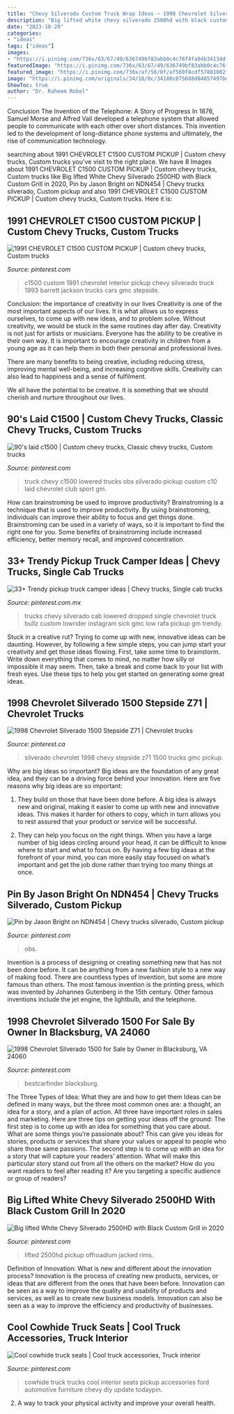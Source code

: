 ```yaml
---
title: "Chevy Silverado Custom Truck Wrap Ideas ~ 1998 Chevrolet Silverado 1500 For Sale By Owner In Blacksburg, Va 24060"
description: "Big lifted white chevy silverado 2500hd with black custom grill in 2020"
date: "2023-10-29"
categories:
- "ideas"
tags: ["ideas"]
images:
- "https://i.pinimg.com/736x/63/67/49/636749bf83abb0c4c76f4fa04b34134d.jpg"
featuredImage: "https://i.pinimg.com/736x/63/67/49/636749bf83abb0c4c76f4fa04b34134d.jpg"
featured_image: "https://i.pinimg.com/736x/af/56/0f/af560f8cdf57801002fff3141abb55e1.jpg"
image: "https://i.pinimg.com/originals/34/18/0c/34180c075688d84857497bd5f2048e3d.jpg"
ShowToc: true
author: "Dr. Raheem Robel"
---
```



Conclusion
The Invention of the Telephone: A Story of Progress
In 1876, Samuel Morse and Alfred Vail developed a telephone system that allowed people to communicate with each other over short distances. This invention led to the development of long-distance phone systems and ultimately, the rise of communication technology.

	

		
searching about 1991 CHEVROLET C1500 CUSTOM PICKUP | Custom chevy trucks, Custom trucks you've visit to the right place. We have 8 Images about 1991 CHEVROLET C1500 CUSTOM PICKUP | Custom chevy trucks, Custom trucks like Big lifted White Chevy Silverado 2500HD with Black Custom Grill in 2020, Pin by Jason Bright on NDN454 | Chevy trucks silverado, Custom pickup and also 1991 CHEVROLET C1500 CUSTOM PICKUP | Custom chevy trucks, Custom trucks. Here it is:
		
    
## 1991 CHEVROLET C1500 CUSTOM PICKUP | Custom Chevy Trucks, Custom Trucks

<img loading=lazy src="https://i.pinimg.com/736x/63/67/49/636749bf83abb0c4c76f4fa04b34134d.jpg" onerror="this.onerror=null;this.src='https://tse4.mm.bing.net/th?id=OIP.OK-vWXh37YWbPo1TtdnZrAHaE8&amp;pid=15.1';" alt="1991 CHEVROLET C1500 CUSTOM PICKUP | Custom chevy trucks, Custom trucks">

_Source: pinterest.com_

>c1500 custom 1991 chevrolet interior pickup chevy silverado truck 1993 barrett jackson trucks cars gmc stepside. 

	

Conclusion: the importance of creativity in our lives
Creativity is one of the most important aspects of our lives. It is what allows us to express ourselves, to come up with new ideas, and to problem solve. Without creativity, we would be stuck in the same routines day after day.
Creativity is not just for artists or musicians. Everyone has the ability to be creative in their own way. It is important to encourage creativity in children from a young age as it can help them in both their personal and professional lives.

There are many benefits to being creative, including reducing stress, improving mental well-being, and increasing cognitive skills. Creativity can also lead to happiness and a sense of fulfilment.

We all have the potential to be creative. It is something that we should cherish and nurture throughout our lives.

    
## 90&#039;s Laid C1500 | Custom Chevy Trucks, Classic Chevy Trucks, Custom Trucks

<img loading=lazy src="https://i.pinimg.com/originals/34/18/0c/34180c075688d84857497bd5f2048e3d.jpg" onerror="this.onerror=null;this.src='https://tse1.mm.bing.net/th?id=OIP.q-5TdBmGqMKT6nYjj7rvcgHaE8&amp;pid=15.1';" alt="90&#039;s laid c1500 | Custom chevy trucks, Classic chevy trucks, Custom trucks">

_Source: pinterest.com_

>truck chevy c1500 lowered trucks obs silverado pickup custom c10 laid chevrolet club sport gm. 

	

How can brainstroming be used to improve productivity?
Brainstroming is a technique that is used to improve productivity. By using brainstroming, individuals can improve their ability to focus and get things done. Brainstroming can be used in a variety of ways, so it is important to find the right one for you. Some benefits of brainstroming include increased efficiency, better memory recall, and improved concentration.

    
## 33+ Trendy Pickup Truck Camper Ideas | Chevy Trucks, Single Cab Trucks

<img loading=lazy src="https://i.pinimg.com/736x/7c/0a/69/7c0a69adc65651b7302be543797a2b3a.jpg" onerror="this.onerror=null;this.src='https://tse4.mm.bing.net/th?id=OIP.zkoJbRqg6d6gNlpxEIgPQQAAAA&amp;pid=15.1';" alt="33+ Trendy pickup truck camper ideas | Chevy trucks, Single cab trucks">

_Source: pinterest.com.mx_

>trucks chevy silverado cab lowered dropped single chevrolet truck bullz custom lowrider instagram sick gmc low rafa pickup gm trendy. 

	

Stuck in a creative rut? Trying to come up with new, innovative ideas can be daunting. However, by following a few simple steps, you can jump start your creativity and get those ideas flowing. First, take some time to brainstorm. Write down everything that comes to mind, no matter how silly or impossible it may seem. Then, take a break and come back to your list with fresh eyes. Use these tips to help you get started on generating some great ideas.

    
## 1998 Chevrolet Silverado 1500 Stepside Z71 | Chevrolet Trucks

<img loading=lazy src="https://i.pinimg.com/736x/06/fb/c9/06fbc9b4f43f559f8396e74947e61d54---chevrolet-silverado-.jpg" onerror="this.onerror=null;this.src='https://tse1.mm.bing.net/th?id=OIP.xzH3maqiXJv4s4EaM4X_3wHaFH&amp;pid=15.1';" alt="1998 Chevrolet Silverado 1500 Stepside Z71 | Chevrolet trucks">

_Source: pinterest.ca_

>silverado chevrolet 1998 chevy stepside z71 1500 trucks gmc pickup. 

	

Why are big ideas so important?
Big ideas are the foundation of any great idea, and they can be a driving force behind your innovation. Here are five reasons why big ideas are so important:
1. They build on those that have been done before. A big idea is always new and original, making it easier to come up with new and innovative ideas. This makes it harder for others to copy, which in turn allows you to rest assured that your product or service will be successful.

2. They can help you focus on the right things. When you have a large number of big ideas circling around your head, it can be difficult to know where to start and what to focus on. By having a few big ideas at the forefront of your mind, you can more easily stay focused on what’s important and get the job done rather than trying too many things at once.

    
## Pin By Jason Bright On NDN454 | Chevy Trucks Silverado, Custom Pickup

<img loading=lazy src="https://i.pinimg.com/736x/19/e1/3f/19e13f9da7eca25bc00d5831af09f8fe.jpg" onerror="this.onerror=null;this.src='https://tse4.mm.bing.net/th?id=OIP.9mrBFT2IGur8rFvgn0sd5wHaF5&amp;pid=15.1';" alt="Pin by Jason Bright on NDN454 | Chevy trucks silverado, Custom pickup">

_Source: pinterest.com_

>obs. 

	

Invention is a process of designing or creating something new that has not been done before. It can be anything from a new fashion style to a new way of making food. There are countless types of invention, but some are more famous than others. The most famous invention is the printing press, which was invented by Johannes Gutenberg in the 15th century. Other famous inventions include the jet engine, the lightbulb, and the telephone.

    
## 1998 Chevrolet Silverado 1500 For Sale By Owner In Blacksburg, VA 24060

<img loading=lazy src="https://i.pinimg.com/736x/af/56/0f/af560f8cdf57801002fff3141abb55e1.jpg" onerror="this.onerror=null;this.src='https://tse4.mm.bing.net/th?id=OIP.nPIJ9Y95Ma5D2A1PNLB8ZQHaFj&amp;pid=15.1';" alt="1998 Chevrolet Silverado 1500 for Sale by Owner in Blacksburg, VA 24060">

_Source: pinterest.com_

>bestcarfinder blacksburg. 

	

The Three Types of Idea: What they are and how to get them
Ideas can be defined in many ways, but the three most common ones are: a thought, an idea for a story, and a plan of action. All three have important roles in sales and marketing. Here are three tips on getting your ideas off the ground: 
The first step is to come up with an idea for something that you care about. What are some things you’re passionate about? This can give you ideas for stories, products or services that share your values or appeal to people who share those same passions. 
The second step is to come up with an idea for a story that will capture your readers’ attention. What will make this particular story stand out from all the others on the market? How do you want readers to feel after reading it? Are you targeting a specific audience or group of readers?

    
## Big Lifted White Chevy Silverado 2500HD With Black Custom Grill In 2020

<img loading=lazy src="https://i.pinimg.com/736x/ac/b4/8e/acb48e95c812500373599f2ee00caa08.jpg" onerror="this.onerror=null;this.src='https://tse1.mm.bing.net/th?id=OIP.e70cz4He8XAuWkq76NAy1AHaHa&amp;pid=15.1';" alt="Big lifted White Chevy Silverado 2500HD with Black Custom Grill in 2020">

_Source: pinterest.com_

>lifted 2500hd pickup offroadium jacked rims. 

	

Definition of Innovation: What is new and different about the innovation process?
Innovation is the process of creating new products, services, or ideas that are different from the ones that have been before. Innovation can be seen as a way to improve the quality and usability of products and services, as well as to create new business models. Innovation can also be seen as a way to improve the efficiency and productivity of businesses.

    
## Cool Cowhide Truck Seats | Cool Truck Accessories, Truck Interior

<img loading=lazy src="https://i.pinimg.com/originals/52/de/06/52de06887b973e1d52bbdef1c9182062.jpg" onerror="this.onerror=null;this.src='https://tse4.mm.bing.net/th?id=OIP.OFcWxJIM-PkGAEt74d55iAAAAA&amp;pid=15.1';" alt="Cool cowhide truck seats | Cool truck accessories, Truck interior">

_Source: pinterest.com_

>cowhide truck trucks cool interior seats pickup accessories ford automotive furniture chevy diy update todaypin. 

	

2. A way to track your physical activity and improve your overall health.

